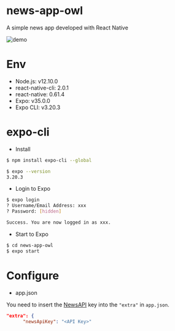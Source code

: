# news-app-owl

A simple news app developed with React Native

![demo](https://raw.githubusercontent.com/wiki/kaw-k/news-app-owl/images/owl.gif)

# Env

- Node.js: v12.10.0
- react-native-cli: 2.0.1
- react-native: 0.61.4
- Expo: v35.0.0
- Expo CLI: v3.20.3

# expo-cli

- Install

```sh
$ npm install expo-cli --global

$ expo --version
3.20.3
```

- Login to Expo

```sh
$ expo login
? Username/Email Address: xxx
? Password: [hidden]

Success. You are now logged in as xxx.
```

- Start to Expo

```sh
$ cd news-app-owl
$ expo start
```

# Configure

- app.json

You need to insert the [NewsAPI](https://newsapi.org/) key into the `"extra"` in `app.json`.

```json
"extra": {
      "newsApiKey": "<API Key>"
```
